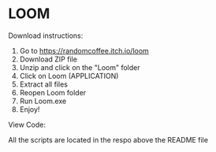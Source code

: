 # LOOM

Download instructions:

1. Go to https://randomcoffee.itch.io/loom
2. Download ZIP file
3. Unzip and click on the "Loom" folder
4. Click on Loom (APPLICATION)
5. Extract all files
6. Reopen Loom folder
7. Run Loom.exe
8. Enjoy!

View Code:

All the scripts are located in the respo above the README file
